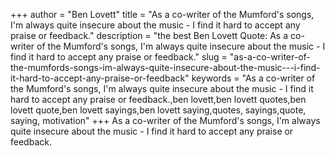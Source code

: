 +++
author = "Ben Lovett"
title = "As a co-writer of the Mumford's songs, I'm always quite insecure about the music - I find it hard to accept any praise or feedback."
description = "the best Ben Lovett Quote: As a co-writer of the Mumford's songs, I'm always quite insecure about the music - I find it hard to accept any praise or feedback."
slug = "as-a-co-writer-of-the-mumfords-songs-im-always-quite-insecure-about-the-music---i-find-it-hard-to-accept-any-praise-or-feedback"
keywords = "As a co-writer of the Mumford's songs, I'm always quite insecure about the music - I find it hard to accept any praise or feedback.,ben lovett,ben lovett quotes,ben lovett quote,ben lovett sayings,ben lovett saying,quotes, sayings,quote, saying, motivation"
+++
As a co-writer of the Mumford's songs, I'm always quite insecure about the music - I find it hard to accept any praise or feedback.
